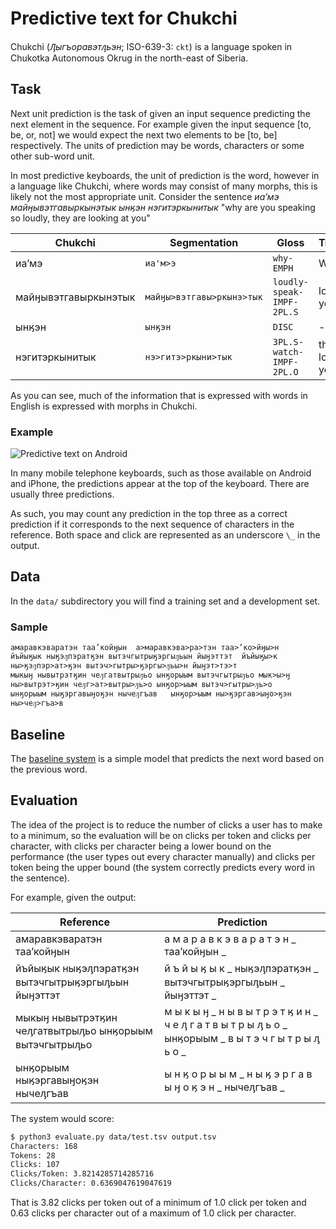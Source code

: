# Predictive text for Chukchi

Chukchi (*Ԓыгъоравэтԓьэн*; ISO-639-3: `ckt`) is a language spoken in Chukotka Autonomous Okrug in the north-east of Siberia.

## Task

Next unit prediction is the task of given an input sequence predicting the next element in the sequence. For example
given the input sequence [to, be, or, not] we would expect the next two elements to be [to, be] respectively. The 
units of prediction may be words, characters or some other sub-word unit.

In most predictive keyboards, the unit of prediction is the word, however in a language like Chukchi, where words
may consist of many morphs, this is likely not the most appropriate unit. Consider the sentence *иаʼмэ майӈывэтгавыркынэтык ынӄэн нэгитэркынитык* "why 
are you speaking so loudly, they are looking at you" 

| Chukchi | Segmentation | Gloss | Translation |
|---------|--------------|-------|-------------|
| иаʼмэ   | `иа'м>э`     | `why-EMPH` | Why so |
| майӈывэтгавыркынэтык | `майӈы>вэтгавы>ркынэ>тык` | `loudly-speak-IMPF-2PL.S` | loudly do you speak? |
| ынӄэн | `ынӄэн` | `DISC` | -- |
| нэгитэркынитык | `нэ>гитэ>ркыни>тык` | `3PL.S-watch-IMPF-2PL.O` | they are looking at you |

As you can see, much of the information that is expressed with words in English is expressed with morphs in Chukchi.

### Example

![Predictive text on Android](https://i.stack.imgur.com/Txliv.png)

In many mobile telephone keyboards, such as those available on Android and iPhone, the predictions appear at the top
of the keyboard. There are usually three predictions.

As such, you may count any prediction in the top three as a correct prediction if it corresponds to the next sequence
of characters in the reference. Both space and click are represented as an underscore `\_`  in the output.

## Data

In the `data/` subdirectory you will find a training set and a development set. 

### Sample

```
амаравкэваратэн таа’койӈын	а>маравкэва>ра>тэн таа>’ко>йӈы>н
йъйыӄык ныӄэԓпэратӄэн вытэчгытрыӄэргыԓьын йыӈэттэт	йъйыӄы>к ны>ӄэԓпэр>ат>ӄэн вытэч>гытры>ӄэргы>ԓьы>н йыӈэт>тэ>т
мыкыӈ нывытрэтӄин чеԓгатвытрыԓьо ынӄорыым вытэчгытрыԓьо	мык>ы>ӈ ны>вытрэт>ӄин чеԓг>ат>вытры>ԓь>о ынӄор>ыым вытэч>гытры>ԓь>о
ынӄорыым ныӄэргавыӈоӄэн нычеԓгъав	ынӄор>ыым ны>ӄэргав>ыӈо>ӄэн ны>чеԓ>гъа>в
```

## Baseline

The [baseline system](baseline/) is a simple model that predicts the next word based on the previous word.

## Evaluation

The idea of the project is to reduce the number of clicks a user has to make to a minimum, so the evaluation
will be on clicks per token and clicks per character, with clicks per character being a lower bound on the 
performance (the user types out every character manually) and clicks per token being the upper bound (the
system correctly predicts every word in the sentence).

For example, given the output:

| Reference | Prediction |
|-----------|------------|
|амаравкэваратэн таа’койӈын | а м а р а в к э в а р а т э н \_ таа’койӈын \_|
|йъйыӄык ныӄэԓпэратӄэн вытэчгытрыӄэргыԓьын йыӈэттэт | й ъ й ы ӄ ы к \_ ныӄэԓпэратӄэн \_ вытэчгытрыӄэргыԓьын \_ йыӈэттэт \_|
|мыкыӈ нывытрэтӄин чеԓгатвытрыԓьо ынӄорыым вытэчгытрыԓьо | м ы к ы ӈ \_ н ы в ы т р э т ӄ и н \_ ч е ԓ г а т в ы т р ы ԓ ь о \_ ынӄорыым \_ в ы т э ч г ы т р ы ԓ ь о \_|
|ынӄорыым ныӄэргавыӈоӄэн нычеԓгъав | ы н ӄ о р ы ы м \_ н ы ӄ э р г а в ы ӈ о ӄ э н \_ нычеԓгъав \_|

The system would score:

```bash
$ python3 evaluate.py data/test.tsv output.tsv 
Characters: 168
Tokens: 28
Clicks: 107
Clicks/Token: 3.8214285714285716
Clicks/Character: 0.6369047619047619
```

That is 3.82 clicks per token out of a minimum of 1.0 click per token and 0.63 clicks per character
out of a maximum of 1.0 click per character.


